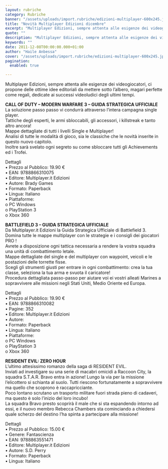 ```yaml
---
layout: rubriche
category: Rubriche
banner: "/assets/uploads/import.rubriche/edizioni-multiplayer-600x245.jpg"
title: "Novità Multiplayer Edizioni dicembre"
excerpt: "Multiplayer Edizioni, sempre attenta alle esigenze dei videogiocatori, ci propone delle ottime idee editoriali da mettere sotto l’albero, magari perfette come regali, dedicate ai successi videoludici degli ultimi tempi. CALL OF DUTY – MODERN WARFARE 3 – GUIDA STRATEGICA UFFICIALE La soluzione passo passo vi condurrà attraverso l’intera campagna single player. Tattiche degli esperti, le [&hellip"
quote: ""
description: "Multiplayer Edizioni, sempre attenta alle esigenze dei videogiocatori, ci propone delle ottime idee editoriali da mettere sotto l’albero, magari perfette come regali, dedicate ai successi videoludici degli ultimi tempi. CALL OF DUTY – MODERN WARFARE 3 – GUIDA STRATEGICA UFFICIALE La soluzione passo passo vi condurrà attraverso l’intera campagna single player. Tattiche degli esperti, le [&hellip"
keywords: ""
date: 2011-12-08T00:00:00.000+01:00
author: "Haile Anbessa"
cover: "/assets/uploads/import.rubriche/edizioni-multiplayer-600x245.jpg"
pagination:
  enabled: true

---
```


Multiplayer Edizioni, sempre attenta alle esigenze dei videogiocatori, ci propone delle ottime idee editoriali da mettere sotto l’albero, magari perfette come regali, dedicate ai successi videoludici degli ultimi tempi.

**CALL OF DUTY – MODERN WARFARE 3 – GUIDA STRATEGICA UFFICIALE**  
La soluzione passo passo vi condurrà attraverso l’intera campagna single player.  
Tattiche degli esperti, le armi sbloccabili, gli accessori, i killstreak e tanto altro ancora!  
Mappe dettagliate di tutti i livelli Single e Multiplayer!  
Analisi di tutte le modalità di gioco, sia le classiche che le novità inserite in questo nuovo capitolo.  
Inoltre sarà svelato ogni segreto su come sbloccare tutti gli Achievements ed i Trofei.

Dettagli  
• Prezzo al Pubblico: 19.90 €  
• EAN: 9788866310075  
• Editore: Multiplayer.it Edizioni  
• Autore: Brady Games  
• Formato: Paperback  
• Lingua: Italiano  
• Piattaforme:  
o PC Windows  
o PlayStation 3  
o Xbox 360

**BATTLEFIELD 3 – GUIDA STRATEGICA UFFICIALE**  
Da Multiplayer.it Edizioni la Guida Strategica Ufficiale di Battlefield 3.  
Domina tutte le mappe multiplayer con le strategie e i consigli dei giocatori PRO !  
Avrete a disposizione ogni tattica necessaria a rendere la vostra squadra una unità di combattimento letale.  
Mappe dettagliate del single e del multiplayer con waypoint, veicoli e le postazioni delle torrette fisse.  
Scegli gli strumenti giusti per entrare in ogni combattimento: crea la tua classe, seleziona la tua arma e svuota il caricatore!  
Procedura dettagliata passo-passo per aiutare voi ei vostri alleati Marines a sopravvivere alle missioni negli Stati Uniti, Medio Oriente ed Europa.

Dettagli  
• Prezzo al Pubblico: 19.90 €  
• EAN: 9788866310082  
• Pagine: 352  
• Editore: Multiplayer.it Edizioni  
• Autore:  
• Formato: Paperback  
• Lingua: Italiano  
• Piattaforme:  
o PC Windows  
o PlayStation 3  
o Xbox 360

**RESIDENT EVIL: ZERO HOUR**  
L’ultimo attesissimo romanzo della saga di RESIDENT EVIL.  
Inviati ad investigare su una serie di macabri omicidi a Raccoon City, la squadra S.T.A.R. Bravo entra in azione! Lungo la via per la missione l’elicottero si schianta al suolo. Tutti riescono fortunatamente a sopravvivere ma quello che scoprono è raccapricciante.  
Poco lontano scrutano un trasporto militare fuori strada pieno di cadaveri, ma questo è solo l’inizio del loro incubo!  
La squadra Bravo presto scoprirà il male che si sta espandendo intorno ad essi, e il nuovo membro Rebecca Chambers sta cominciando a chiedersi quale scherzo del destino l’ha spinta a partecipare alla missione!

Dettagli  
• Prezzo al Pubblico: 15.00 €  
• Genere: Fantascienza  
• EAN: 9788863551471  
• Editore: Multiplayer.it Edizioni  
• Autore: S.D. Perry  
• Formato: Paperback  
• Lingua: Italiano